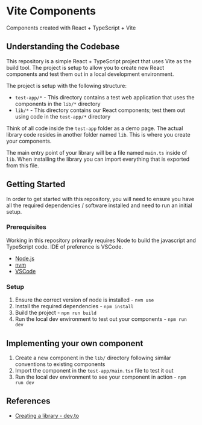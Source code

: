 # Vite Components

Components created with React + TypeScript + Vite

## Understanding the Codebase

This repository is a simple React + TypeScript project that uses Vite as the build tool.  The project is setup to allow you to create new React components and test them out in a local development environment.

The project is setup with the following structure:

- `test-app/*` - This directory contains a test web application that uses the components in the `lib/*` directory
- `lib/*` - This directory contains our React components; test them out using code in the `test-app/*` directory

Think of all code inside the `test-app` folder as a demo page.  The actual library code resides in another folder named `lib`. This is where you create your components.

The main entry point of your library will be a file named `main.ts` inside of `lib`. When installing the library you can import everything that is exported from this file.

## Getting Started

In order to get started with this repository, you will need to ensure you have all the required dependencies / software installed and need to run an initial setup.

### Prerequisites

Working in this repository primarily requires Node to build the javascript and TypeScript code.  IDE of preference is VSCode.

- [Node.js](https://nodejs.org/en)
- [nvm](https://github.com/nvm-sh/nvm?tab=readme-ov-file#installing-and-updating)
- [VSCode](https://code.visualstudio.com/)

### Setup

1. Ensure the correct version of node is installed - `nvm use`
1. Install the required dependencies - `npm install`
1. Build the project - `npm run build`
1. Run the local dev environment to test out your components - `npm run dev`

## Implementing your own component

1. Create a new component in the `lib/` directory following similar conventions to existing components
1. Import the component in the `test-app/main.tsx` file to test it out
1. Run the local dev environment to see your component in action - `npm run dev`

## References

- [Creating a library - dev.to](https://dev.to/receter/how-to-create-a-react-component-library-using-vites-library-mode-4lma)
